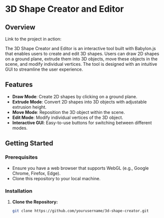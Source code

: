 # 3D Shape Creator and Editor

## Overview
Link to the project in action: 

The 3D Shape Creator and Editor is an interactive tool built with Babylon.js that enables users to create and edit 3D shapes. Users can draw 2D shapes on a ground plane, extrude them into 3D objects, move these objects in the scene, and modify individual vertices. The tool is designed with an intuitive GUI to streamline the user experience.

## Features

- **Draw Mode**: Create 2D shapes by clicking on a ground plane.
- **Extrude Mode**: Convert 2D shapes into 3D objects with adjustable extrusion height.
- **Move Mode**: Reposition the 3D object within the scene.
- **Edit Mode**: Modify individual vertices of the 3D object.
- **Interactive GUI**: Easy-to-use buttons for switching between different modes.

## Getting Started

### Prerequisites

- Ensure you have a web browser that supports WebGL (e.g., Google Chrome, Firefox, Edge).
- Clone this repository to your local machine.

### Installation

1. **Clone the Repository:**

   ```bash
   git clone https://github.com/yourusername/3d-shape-creator.git
